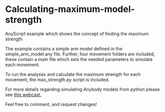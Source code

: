 # Calculating-maximum-model-strength
AnyScript example which shows the concept of finding the maximum strength

The example contains a simple arm model defined in the simple_arm_model.any file. Further, four movement folders are included, these contain a main file which sets the needed parameters to simulate each movement. 

To run the analyses and calculate the maximum strength for each movement, the max_strength.py script is included.  

For more details regarding simulating Anybody models from python please see [this webcast.](https://www.youtube.com/results?search_query=anybody+webcast+batch)

Feel free to comment, and request changes! 